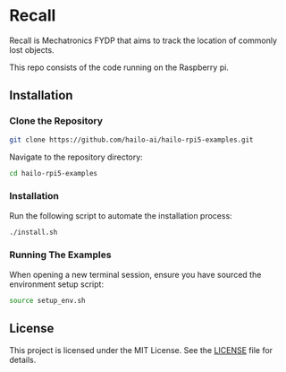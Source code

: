 
# Recall
Recall is Mechatronics FYDP that aims to track the location of commonly lost objects.

This repo consists of the code running on the Raspberry pi.

## Installation

### Clone the Repository
```bash
git clone https://github.com/hailo-ai/hailo-rpi5-examples.git
```
Navigate to the repository directory:
```bash
cd hailo-rpi5-examples
```

### Installation
Run the following script to automate the installation process:
```bash
./install.sh
```


### Running The Examples
When opening a new terminal session, ensure you have sourced the environment setup script:
```bash
source setup_env.sh
```

## License

This project is licensed under the MIT License. See the [LICENSE](LICENSE) file for details.


